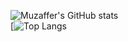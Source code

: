 ![Muzaffer's GitHub stats](https://github-readme-stats.vercel.app/api?username=muzafferaltann&show_icons=true&theme=radical)
<br>
[![Top Langs](https://github-readme-stats.vercel.app/api/top-langs/?username=muzafferaltann&exclude_repo=github-readme-stats,anuraghazra.github.io)
<!---
muzafferaltann/muzafferaltann is a ✨ special ✨ repository because its `README.md` (this file) appears on your GitHub profile.
You can click the Preview link to take a look at your changes.
--->
